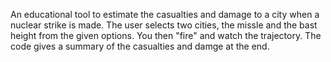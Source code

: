 An educational tool to estimate the casualties and damage to a city when a nuclear strike is made. The user selects two cities, the missle and the bast height from the given options. You then "fire" and watch the trajectory. The code gives a summary of the casualties and damge at the end.
